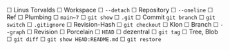  ☐ Linus Torvalds 
 ☐ Workspace 
 ☐ `--detach` 
 ☐ Repository
 ☐ `--oneline`
 ☐ Ref
 ☐ Plumbing
 ☐ `main~7` 
 ☐ `git show` 
 ☐ `.git` 
 ☐ Commit
 `git branch`
 ☐ `git switch` 
 ☐ `.gitignore` 
 ☐ Revision-Hash
 ☐ `git checkout`
 ☐ Klon
 ☐ Branch
 ☐ `--graph`
 ☐ Revision
 ☐ Porcelain
 ☐ `HEAD`
 ☐ dezentral
 ☐ `git tag`
 ☐ Tree, Blob
 ☐ `git diff`
 ☐ `git show HEAD:README.md`
 ☐ `git restore`


